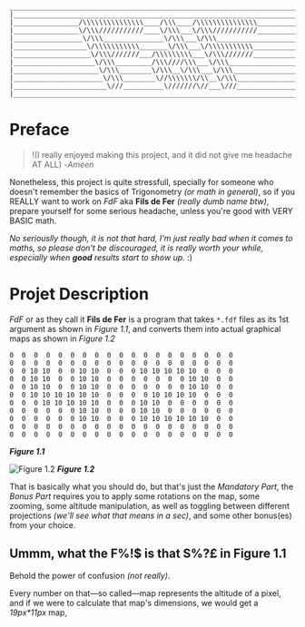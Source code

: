 ```text
 ______________________________________________________________________________
|______________________________________________________________________________|
|________________/\\\\\\\\\\\\\\\____/\\\____/\\\\\\\\\\\\\\\__________________|
|________________\/\\\///////////____\/\\\___\/\\\///////////__________________|
|_________________\/\\\_______________\/\\\___\/\\\____________________________|
|__________________\/\\\\\\\\\\\_______\/\\\___\/\\\\\\\\\\\___________________|
|___________________\/\\\///////___/\\\\\\\\\___\/\\\///////___________________|
|____________________\/\\\_________/\\\////\\\___\/\\\_________________________|
|_____________________\/\\\________\/\\\__\/\\\___\/\\\________________________|
|______________________\/\\\________\//\\\\\\\/\\__\/\\\_______________________|
|_______________________\///__________\///////\//___\///_________________:)____|
|______________________________________________________________________________|
```
# Preface

> !(I really enjoyed making this project, and it did not give me headache AT ALL)
> -_Ameen_

Nonetheless, this project is quite stressfull, specially for someone who doesn't
remember the basics of Trigonometry _(or math in general)_, so if you REALLY 
want to work on _FdF_ aka **Fils de Fer** _(really dumb name btw)_, prepare 
yourself for some serious headache, unless you're good with VERY BASIC math.

_No seriouslly though, it is not that hard, I'm just really bad when it comes
to maths, so please don't be discouraged, it is really worth your while, 
especially when **good** results start to show up._ :)

# Projet Description

_FdF_ or as they call it **Fils de Fer** is a program that takes `*.fdf` files
as its 1st argument as shown in _Figure 1.1_, and converts them into actual 
graphical maps as shown in _Figure 1.2_

```text
0  0  0  0  0  0  0  0  0  0  0  0  0  0  0  0  0  0  0
0  0  0  0  0  0  0  0  0  0  0  0  0  0  0  0  0  0  0
0  0 10 10  0  0 10 10  0  0  0 10 10 10 10 10  0  0  0
0  0 10 10  0  0 10 10  0  0  0  0  0  0  0 10 10  0  0
0  0 10 10  0  0 10 10  0  0  0  0  0  0  0 10 10  0  0
0  0 10 10 10 10 10 10  0  0  0  0 10 10 10 10  0  0  0
0  0  0 10 10 10 10 10  0  0  0 10 10  0  0  0  0  0  0
0  0  0  0  0  0 10 10  0  0  0 10 10  0  0  0  0  0  0
0  0  0  0  0  0 10 10  0  0  0 10 10 10 10 10 10  0  0
0  0  0  0  0  0  0  0  0  0  0  0  0  0  0  0  0  0  0
0  0  0  0  0  0  0  0  0  0  0  0  0  0  0  0  0  0  0
```
_**Figure 1.1**_
<br />

![Figure 1.2](#)
_**Figure 1.2**_
<br />

That is basically what you should do, but that's just the _Mandatory Part_, the
_Bonus Part_ requires you to apply some rotations on the map, some zooming, 
some altitude manipulation, as well as toggling between different projections 
_(we'll see what that means in a sec)_, and some other bonus(es) from your 
choice.

## Ummm, what the F%!$ is that S%?£ in Figure 1.1

Behold the power of confusion _(not really)_.

Every number on that—so called—map represents the altitude of a pixel, and if
we were to calculate that map's dimensions, we would get a _19px*11px_ map, 
